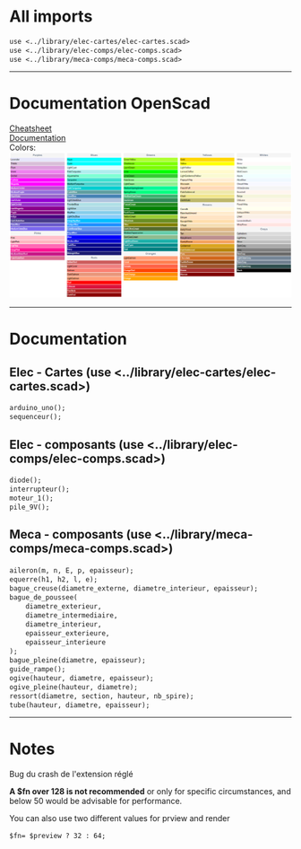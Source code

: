 
# All imports
```
use <../library/elec-cartes/elec-cartes.scad>
use <../library/elec-comps/elec-comps.scad>
use <../library/meca-comps/meca-comps.scad>
```


----------
# Documentation OpenScad
[Cheatsheet](https://openscad.org/cheatsheet/index.html)<br>
[Documentation](https://en.wikibooks.org/wiki/OpenSCAD_User_Manual)<br>
Colors:
![colors](colors.png)


----------
# Documentation
## Elec - Cartes (use <../library/elec-cartes/elec-cartes.scad>)
```scad
arduino_uno();
sequenceur();
```

## Elec - composants (use <../library/elec-comps/elec-comps.scad>)
```scad
diode();
interrupteur();
moteur_1();
pile_9V();
```

## Meca - composants (use <../library/meca-comps/meca-comps.scad>)
```scad
aileron(m, n, E, p, epaisseur);
equerre(h1, h2, l, e);
bague_creuse(diametre_externe, diametre_interieur, epaisseur);
bague_de_poussee(
    diametre_exterieur,
    diametre_intermediaire,
    diametre_interieur,
    epaisseur_exterieure,
    epaisseur_interieure
);
bague_pleine(diametre, epaisseur);
guide_rampe();
ogive(hauteur, diametre, epaisseur);
ogive_pleine(hauteur, diametre);
ressort(diametre, section, hauteur, nb_spire);
tube(hauteur, diametre, epaisseur);
```


----------
# Notes
Bug du crash de l'extension réglé

**A $fn over 128 is not recommended** or only for specific circumstances, and below 50 would be advisable for performance.

You can also use two different values for prview and render
```scad
$fn= $preview ? 32 : 64;
```